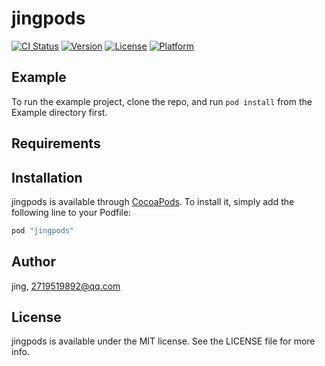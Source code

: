 # jingpods

[![CI Status](http://img.shields.io/travis/jing/jingpods.svg?style=flat)](https://travis-ci.org/jing/jingpods)
[![Version](https://img.shields.io/cocoapods/v/jingpods.svg?style=flat)](http://cocoapods.org/pods/jingpods)
[![License](https://img.shields.io/cocoapods/l/jingpods.svg?style=flat)](http://cocoapods.org/pods/jingpods)
[![Platform](https://img.shields.io/cocoapods/p/jingpods.svg?style=flat)](http://cocoapods.org/pods/jingpods)

## Example

To run the example project, clone the repo, and run `pod install` from the Example directory first.

## Requirements

## Installation

jingpods is available through [CocoaPods](http://cocoapods.org). To install
it, simply add the following line to your Podfile:

```ruby
pod "jingpods"
```

## Author

jing, 2719519892@qq.com

## License

jingpods is available under the MIT license. See the LICENSE file for more info.
